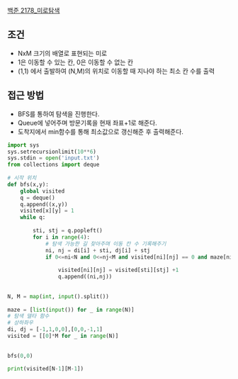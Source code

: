 [백준 2178_미로탐색](https://www.acmicpc.net/problem/2178)



## 조건
- NxM 크기의 배열로 표현되는 미로
- 1은 이동할 수 있는 칸, 0은 이동할 수 없는 칸
- (1,1) 에서 출발하여 (N,M)의 위치로 이동할 때 지나야 하는 최소 칸 수를 출력



## 접근 방법
- BFS를 통하여 탐색을 진행한다.
- Queue에 넣어주며 방문기록을 현재 좌표+1로 해준다.
- 도착지에서 min함수를 통해 최소값으로 갱신해준 후 출력해준다.


```python
import sys  
sys.setrecursionlimit(10**6)  
sys.stdin = open('input.txt')  
from collections import deque  
  
# 시작 위치  
def bfs(x,y):  
    global visited  
    q = deque()  
    q.append((x,y))  
    visited[x][y] = 1  
    while q:  
  
        sti, stj = q.popleft()  
        for i in range(4):  
            # 탐색 가능한 길 찾아주며 이동 칸 수 기록해주기  
            ni, nj = di[i] + sti, dj[i] + stj  
            if 0<=ni<N and 0<=nj<M and visited[ni][nj] == 0 and maze[ni][nj] == '1':  
  
                visited[ni][nj] = visited[sti][stj] +1  
                q.append((ni,nj))  
  
  
N, M = map(int, input().split())  
  
maze = [list(input()) for _ in range(N)]  
# 탐색 델타 함수  
# 상하좌우  
di, dj = [-1,1,0,0],[0,0,-1,1]  
visited = [[0]*M for _ in range(N)]  
  
  
bfs(0,0)  
  
print(visited[N-1][M-1])
```